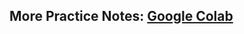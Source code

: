 ## More Practice Notes: [Google Colab](https://colab.research.google.com/drive/1ayMBCLArhXO0YhBfQMZbqXYEFNm2tGda?usp=sharing)
